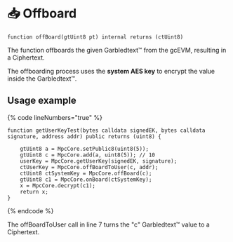 # 📥 Offboard

```solidity
function offBoard(gtUint8 pt) internal returns (ctUint8)
```

The function offboards the given Garbledtext™ from the gcEVM, resulting in a Ciphertext.

The offboarding process uses the **system AES key** to encrypt the value inside the Garbledtext™.



## Usage example

{% code lineNumbers="true" %}
```solidity
function getUserKeyTest(bytes calldata signedEK, bytes calldata signature, address addr) public returns (uint8) {

    gtUint8 a = MpcCore.setPublic8(uint8(5));
    gtUint8 c = MpcCore.add(a, uint8(5)); // 10
    userKey = MpcCore.getUserKey(signedEK, signature);
    ctUserKey = MpcCore.offBoardToUser(c, addr);
    ctUint8 ctSystemKey = MpcCore.offBoard(c);
    gtUint8 c1 = MpcCore.onBoard(ctSystemKey);
    x = MpcCore.decrypt(c1);
    return x;
}
```
{% endcode %}

The offBoardToUser call in line 7 turns the "c" Garbledtext™ value to a Ciphertext.
